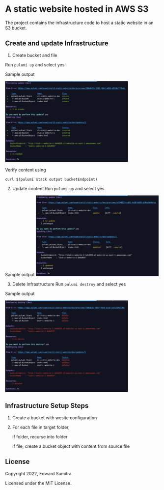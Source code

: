 # A static website hosted in AWS S3
The project contains the infrastructure code to host a static website in an S3 bucket.

## Create and update Infrastructure
1. Create bucket and file 

Run `pulumi up` and select yes

Sample output

[<img src="./images/pulumi-create.png" width="400"/>](./images/pulumi-create.png)

Verify content using
```
curl $(pulumi stack output bucketEndpoint)
```


2. Update content
Run `pulumi up` and select yes

Sample output
[<img src="./images/pulumi-update.png" width="400"/>](./images/pulumi-update.png)


3. Delete Infrastructure
Run `pulumi destroy` and select yes

Sample output

[<img src="./images/pulumi-destroy.png" width="400"/>](./images/pulumi-destroy.png)

## Infrastructure Setup Steps
1. Create a bucket with wesite configuration
2. For each file in target folder,
   
   if folder, recurse into folder

   if file, create a bucket object with content from source file

## License
Copyright 2022, Edward Sumitra

Licensed under the MIT License.
